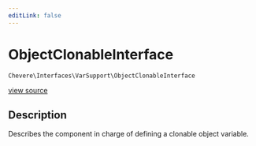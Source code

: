```yaml
---
editLink: false
---
```


# ObjectClonableInterface

`Chevere\Interfaces\VarSupport\ObjectClonableInterface`

[view source](https://github.com/chevere/chevere/blob/main/src/Chevere/Interfaces/VarSupport/ObjectClonableInterface.php)

## Description

Describes the component in charge of defining a clonable object variable.

